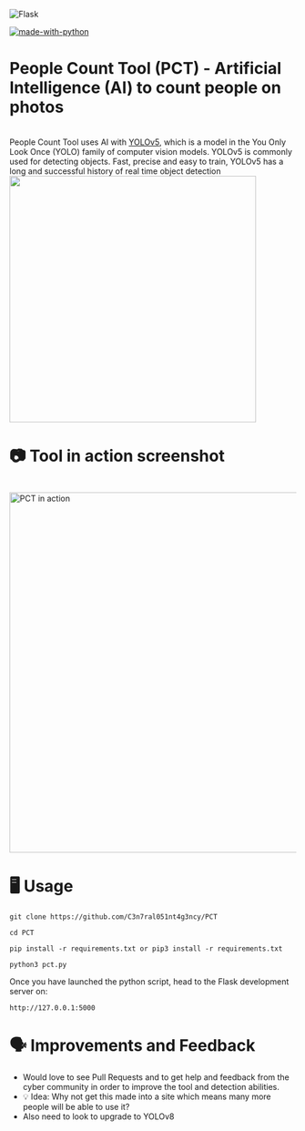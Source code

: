 ![Flask](https://img.shields.io/badge/flask-%23000.svg?style=for-the-badge&logo=flask&logoColor=white)
<br>

[![made-with-python](https://img.shields.io/badge/Made%20with-Python3.10-1f425f.svg)](https://www.python.org/)

# People Count Tool (PCT) - Artificial Intelligence (AI) to count people on photos
<br>
People Count Tool uses AI with <a href="https://ultralytics.com/yolov5">YOLOv5</a>, which  is a model in the You Only Look Once (YOLO) family of computer vision models. YOLOv5 is commonly used for detecting objects. Fast, precise and easy to train, YOLOv5 has a long and successful history of real time object detection

<img width="433" src="https://user-images.githubusercontent.com/104733166/233858946-6173753b-7155-4893-a2a2-df404bd9507c.png">
<br>

# 📷 Tool in action screenshot

<br>

<img width="633" alt="PCT in action" src="https://user-images.githubusercontent.com/104733166/233859722-6aa540f5-1d1e-405b-9b60-ccea5454c4c6.png">

<br>

# 🖥️ Usage

``` 
git clone https://github.com/C3n7ral051nt4g3ncy/PCT 
```

``` 
cd PCT
``` 

```
pip install -r requirements.txt or pip3 install -r requirements.txt
```

```
python3 pct.py
```


Once you have launched the python script, head to the Flask development server on:

``` 
http://127.0.0.1:5000
```

# 🗣️ Improvements and Feedback

- Would love to see Pull Requests and to get help and feedback from the cyber community in order to improve the tool and detection abilities.
- 💡 Idea: Why not get this made into a site which means many more people will be able to use it?
- Also need to look to upgrade to YOLOv8


